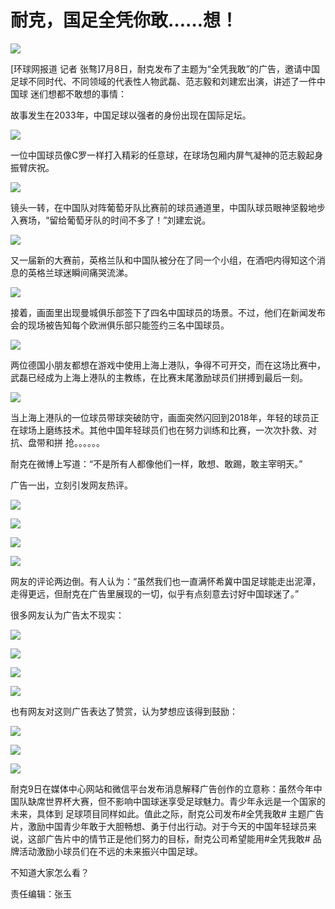 # 耐克，国足全凭你敢……想！

![](http://n.sinaimg.cn/news/transform/142/w550h392/20180709/RqT7-hezpzwu1296786.jpg)

[环球网报道 记者 张骜]7月8日，耐克发布了主题为“全凭我敢”的广告，邀请中国足球不同时代、不同领域的代表性人物武磊、范志毅和刘建宏出演，讲述了一件中国球
迷们想都不敢想的事情：

故事发生在2033年，中国足球以强者的身份出现在国际足坛。

![](http://n.sinaimg.cn/translate/760/w492h268/20180709/TCTT-hezpzwu0877452.png)

一位中国球员像C罗一样打入精彩的任意球，在球场包厢内屏气凝神的范志毅起身振臂庆祝。

![](http://n.sinaimg.cn/translate/773/w496h277/20180709/WzNu-hezpzwu0877581.png)

镜头一转，在中国队对阵葡萄牙队比赛前的球员通道里，中国队球员眼神坚毅地步入赛场，“留给葡萄牙队的时间不多了！”刘建宏说。

![](http://n.sinaimg.cn/translate/758/w488h270/20180709/sKZO-hezpzwu0877680.png)

又一届新的大赛前，英格兰队和中国队被分在了同一个小组，在酒吧内得知这个消息的英格兰球迷瞬间痛哭流涕。

![](http://n.sinaimg.cn/translate/720/w487h233/20180709/vf_h-hezpzwu0877881.png)

接着，画面里出现曼城俱乐部签下了四名中国球员的场景。不过，他们在新闻发布会的现场被告知每个欧洲俱乐部只能签约三名中国球员。

![](http://n.sinaimg.cn/translate/702/w457h245/20180709/cld2-hezpzwu0878114.png)

两位德国小朋友都想在游戏中使用上海上港队，争得不可开交，而在这场比赛中，武磊已经成为上海上港队的主教练，在比赛末尾激励球员们拼搏到最后一刻。

![](http://n.sinaimg.cn/translate/738/w480h258/20180709/Ztoq-hezpzwu0878219.png)

当上海上港队的一位球员带球突破防守，画面突然闪回到2018年，年轻的球员正在球场上磨练技术。其他中国年轻球员们也在努力训练和比赛，一次次扑救、对抗、盘带和拼
抢。。。。。。

耐克在微博上写道：“不是所有人都像他们一样，敢想、敢踢，敢主宰明天。”

广告一出，立刻引发网友热评。

![](http://n.sinaimg.cn/news/transform/622/w550h72/20180709/NMmw-fzrwiaz8488124.png)

![](http://n.sinaimg.cn/news/transform/700/w550h150/20180709/dB5Q-hezpzwu1297818.png)

![](http://n.sinaimg.cn/translate/701/w363h338/20180709/cbKm-hezpzwu0879557.png)

![](http://n.sinaimg.cn/translate/473/w324h149/20180709/vaTU-hezpzwu0879821.png)

网友的评论两边倒。有人认为：“虽然我们也一直满怀希冀中国足球能走出泥潭，走得更远，但耐克在广告里展现的一切，似乎有点刻意去讨好中国球迷了。”

很多网友认为广告太不现实：

![](http://n.sinaimg.cn/translate/338/w278h60/20180709/yRdt-hezpzwu0879974.png)

![](http://n.sinaimg.cn/translate/481/w396h85/20180709/O_og-hezpzwu0880087.png)

![](http://n.sinaimg.cn/news/transform/616/w550h66/20180709/_LeX-hezpzwu1298331.png)

![](http://n.sinaimg.cn/news/transform/8/w550h258/20180709/4I2l-fzrwiaz8488129.png)

也有网友对这则广告表达了赞赏，认为梦想应该得到鼓励：

![](http://n.sinaimg.cn/news/transform/695/w550h145/20180709/QF3p-hezpzwu1299651.png)

![](http://n.sinaimg.cn/news/transform/680/w550h130/20180709/uXUv-fzrwiaz8488135.png)

![](http://n.sinaimg.cn/translate/502/w384h118/20180709/mpmN-hezpzwu0883081.png)

耐克9日在媒体中心网站和微信平台发布消息解释广告创作的立意称：虽然今年中国队缺席世界杯大赛，但不影响中国球迷享受足球魅力。青少年永远是一个国家的未来，具体到
足球项目同样如此。值此之际，耐克公司发布#全凭我敢#
主题广告片，激励中国青少年敢于大胆畅想、勇于付出行动。对于今天的中国年轻球员来说，这部广告片中的情节正是他们努力的目标，耐克公司希望能用#全凭我敢#
品牌活动激励小球员们在不远的未来振兴中国足球。

不知道大家怎么看？

责任编辑：张玉

